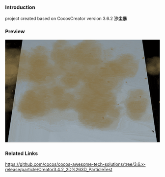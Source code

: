 ### Introduction

project created based on CocosCreator version 3.6.2 **沙尘暴** 

### Preview
![image](../../../gif/202211/2022112101.gif)

### Related Links
https://github.com/cocos/cocos-awesome-tech-solutions/tree/3.6.x-release/particle/Creator3.4.2_2D%263D_ParticleTest